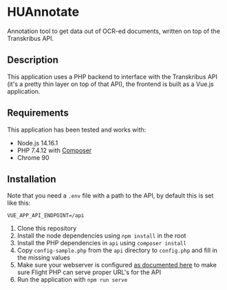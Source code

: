 # HUAnnotate
Annotation tool to get data out of OCR-ed documents, written on top of the Transkribus API.

## Description
This application uses a PHP backend to interface with the Transkribus API (it's a pretty thin layer on top of that API), the frontend is built as a Vue.js application.

## Requirements
This application has been tested and works with:

* Node.js 14.16.1
* PHP 7.4.12 with [Composer](https://getcomposer.org/)
* Chrome 90

## Installation
Note that you need a `.env` file with a path to the API, by default this is set like this:

    VUE_APP_API_ENDPOINT=/api

1. Clone this repository
2. Install the node dependencies using `npm install` in the root
3. Install the PHP dependencies in `api` using `composer install`
4. Copy `config-sample.php` from the `api` directory to `config.php` and fill in the missing values
5. Make sure your webserver is configured [as documented here](https://flightphp.com/install) to make sure Flight PHP can serve proper URL's for the API
6. Run the application with `npm run serve`